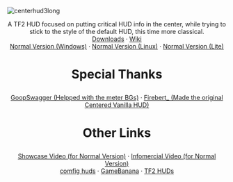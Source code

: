 ![centerhud3long](https://github.com/Eerorri/center-hud/assets/97610612/fe6e4ca8-e06e-4940-9ef7-aa191a214106)
<div id="main">
  <p align="center">  
  A TF2 HUD focused on putting critical HUD info in the center, while trying to stick to the style of the default HUD, this time more classical.
  <br />
  <a href="https://github.com/Eerorri/center-hud/releases">Downloads</a> 
  ·
  <a href="https://github.com/Eerorri/center-hud/wiki">Wiki</a>
  <br />
  <a href="https://github.com/Eerorri/center-hud/tree/main">Normal Version (Windows)</a>
  ·
  <a href="https://github.com/Eerorri/center-hud/tree/linux">Normal Version (Linux)</a>
  ·
  <a href="https://github.com/Eerorri/center-hud/tree/lite">Normal Version (Lite)</a>
</div>

<div id="credits">
  <h1>
  <p align="center">
  Special Thanks
  </h1>
  <p align="center">
  <a href="https://gamebanana.com/members/1672887">GoopSwagger (Helpped with the meter BGs)</a>
  ·
  <a href="https://gamebanana.com/members/1767717">Firebert_ (Made the original Centered Vanilla HUD)</a>
</div>

<div id="other">
  <h1>
  <p align="center">
  Other Links
  </h1>
  <p align="center">
  <a href="https://youtu.be/a_38tTV4Xhc">Showcase Video (for Normal Version)</a>
  ·
  <a href="https://youtu.be/G39x7-gmCzU">Infomercial Video (for Normal Version)</a>
  <br />
  <a href="https://comfig.app/huds/page/center-hud/">comfig huds</a>
  ·
  <a href="https://gamebanana.com/mods/485290">GameBanana</a>
  ·
  <a href="https://tf2huds.dev/hud/Center-Hud">TF2 HUDs</a>
</div>

